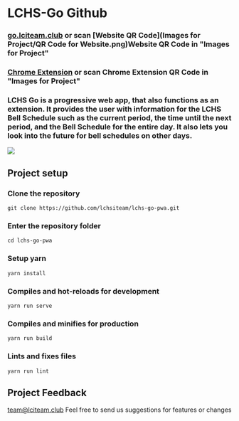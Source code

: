 # LCHS-Go Github
### [go.lciteam.club](https://go.lciteam.club) or scan [Website QR Code](Images for Project/QR Code for Website.png)Website QR Code in "Images for Project"
### [Chrome Extension](https://chrome.google.com/webstore/detail/lchs-go/cmmaleejnmjplfcnhojldkiejpndakad) or scan Chrome Extension QR Code in "Images for Project"

### LCHS Go is a progressive web app, that also functions as an extension.  It provides the user with information for the LCHS Bell Schedule such as the current period, the time until the next period, and the Bell Schedule for the entire day.  It also lets you look into the future for bell schedules on other days.

![](https://cdn1.imggmi.com/uploads/2019/9/27/b37ee470c043458c3017b207d014ada2-full.png)

## Project setup

### Clone the repository
```
git clone https://github.com/lchsiteam/lchs-go-pwa.git
```
### Enter the repository folder
```
cd lchs-go-pwa
```
### Setup yarn
```
yarn install
```
### Compiles and hot-reloads for development
```
yarn run serve
```
### Compiles and minifies for production
```
yarn run build
```
### Lints and fixes files
```
yarn run lint
```

## 
## Project Feedback
team@lciteam.club
Feel free to send us suggestions for features or changes
